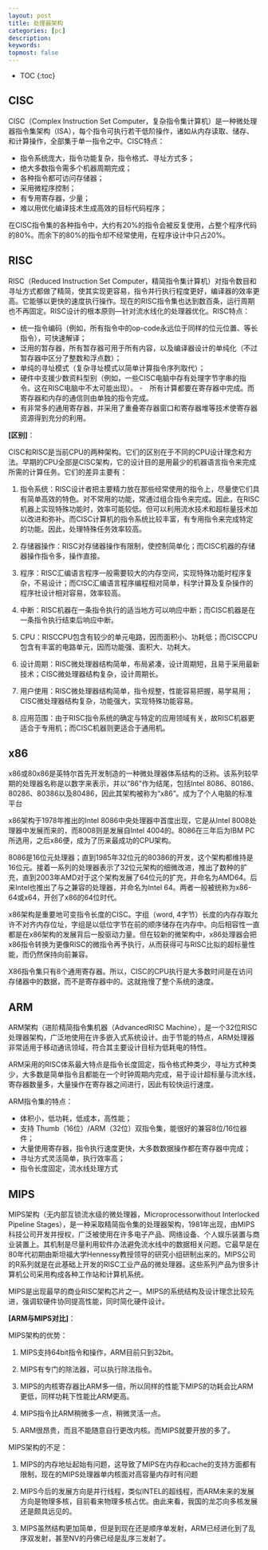 ```yaml
---
layout: post
title: 处理器架构
categories: [pc]
description: 
keywords: 
topmost: false
---
```


* TOC
{:toc}

## CISC

CISC（Complex Instruction Set Computer，复杂指令集计算机）是一种微处理器指令集架构（ISA），每个指令可执行若干低阶操作，诸如从内存读取、储存、和计算操作，全部集于单一指令之中。CISC特点：

* 指令系统庞大，指令功能复杂，指令格式、寻址方式多；
* 绝大多数指令需多个机器周期完成；
* 各种指令都可访问存储器；
* 采用微程序控制；
* 有专用寄存器，少量；
* 难以用优化编译技术生成高效的目标代码程序；

在CISC指令集的各种指令中，大约有20%的指令会被反复使用，占整个程序代码的80%。而余下的80%的指令却不经常使用，在程序设计中只占20%。

## RISC

RISC（Reduced Instruction Set Computer，精简指令集计算机）对指令数目和寻址方式都做了精简，使其实现更容易，指令并行执行程度更好，编译器的效率更高。它能够以更快的速度执行操作。现在的RISC指令集也达到数百条，运行周期也不再固定。RISC设计的根本原则—针对流水线化的处理器优化。RISC特点：

* 统一指令编码（例如，所有指令中的op-code永远位于同样的位元位置、等长指令），可快速解译；
* 泛用的暂存器，所有暂存器可用于所有内容，以及编译器设计的单纯化（不过暂存器中区分了整数和浮点数）；
* 单纯的寻址模式（复杂寻址模式以简单计算指令序列取代）；
* 硬件中支援少数资料型别（例如，一些CISC电脑中存有处理字节字串的指令。这在RISC电脑中不太可能出现）。
-　所有计算都要在寄存器中完成。而寄存器和内存的通信则由单独的指令完成。
* 有非常多的通用寄存器，并采用了重叠寄存器窗口和寄存器堆等技术使寄存器资源得到充分的利用。

**[区别]**：

CISC和RISC是当前CPU的两种架构。它们的区别在于不同的CPU设计理念和方法。早期的CPU全部是CISC架构，它的设计目的是用最少的机器语言指令来完成所需的计算任务。它们的差异主要有：

1. 指令系统：RISC设计者把主要精力放在那些经常使用的指令上，尽量使它们具有简单高效的特色。对不常用的功能，常通过组合指令来完成。因此，在RISC机器上实现特殊功能时，效率可能较低。但可以利用流水技术和超标量技术加以改进和弥补。而CISC计算机的指令系统比较丰富，有专用指令来完成特定的功能。因此，处理特殊任务效率较高。

2. 存储器操作：RISC对存储器操作有限制，使控制简单化；而CISC机器的存储器操作指令多，操作直接。

3. 程序：RISC汇编语言程序一般需要较大的内存空间，实现特殊功能时程序复杂，不易设计；而CISC汇编语言程序编程相对简单，科学计算及复杂操作的程序社设计相对容易，效率较高。

4. 中断：RISC机器在一条指令执行的适当地方可以响应中断；而CISC机器是在一条指令执行结束后响应中断。

5. CPU：RISCCPU包含有较少的单元电路，因而面积小、功耗低；而CISCCPU包含有丰富的电路单元，因而功能强、面积大、功耗大。

6. 设计周期：RISC微处理器结构简单，布局紧凑，设计周期短，且易于采用最新技术；CISC微处理器结构复杂，设计周期长。

7. 用户使用：RISC微处理器结构简单，指令规整，性能容易把握，易学易用；CISC微处理器结构复杂，功能强大，实现特殊功能容易。

8. 应用范围：由于RISC指令系统的确定与特定的应用领域有关，故RISC机器更适合于专用机；而CISC机器则更适合于通用机。

## x86

x86或80x86是英特尔首先开发制造的一种微处理器体系结构的泛称。该系列较早期的处理器名称是以数字来表示，并以“86”作为结尾，包括Intel 8086、80186、80286、80386以及80486，因此其架构被称为“x86”。成为了个人电脑的标准平台

x86架构于1978年推出的Intel 8086中央处理器中首度出现，它是从Intel 8008处理器中发展而来的，而8008则是发展自Intel 4004的。8086在三年后为IBM PC所选用，之后x86便，成为了历来最成功的CPU架构。

8086是16位元处理器；直到1985年32位元的80386的开发，这个架构都维持是16位元。接着一系列的处理器表示了32位元架构的细微改进，推出了数种的扩充，直到2003年AMD对于这个架构发展了64位元的扩充，并命名为AMD64。后来Intel也推出了与之兼容的处理器，并命名为Intel 64。两者一般被统称为x86-64或x64，开创了x86的64位时代。

x86架构是重要地可变指令长度的CISC。字组（word, 4字节）长度的内存存取允许不对齐内存位址，字组是以低位字节在前的顺序储存在内存中。向后相容性一直都是在x86架构的发展背后一股驱动力量。但在较新的微架构中，x86处理器会把x86指令转换为更像RISC的微指令再予执行，从而获得可与RISC比拟的超标量性能，而仍然保持向前兼容。

X86指令集只有8个通用寄存器。所以，CISC的CPU执行是大多数时间是在访问存储器中的数据，而不是寄存器中的。这就拖慢了整个系统的速度。

## ARM

ARM架构（进阶精简指令集机器（AdvancedRISC Machine），是一个32位RISC处理器架构，广泛地使用在许多嵌入式系统设计。由于节能的特点，ARM处理器非常适用于移动通讯领域，符合其主要设计目标为低耗电的特性。

ARM采用的RISC体系最大特点是指令长度固定，指令格式种类少，寻址方式种类少，大多数是简单指令且都能在一个时钟周期内完成，易于设计超标量与流水线，寄存器数量多，大量操作在寄存器之间进行，因此有较快运行速度。

ARM指令集的特点：

* 体积小，低功耗，低成本，高性能；
* 支持 Thumb（16位）/ARM（32位）双指令集，能很好的兼容8位/16位器件；
* 大量使用寄存器，指令执行速度更快，大多数数据操作都在寄存器中完成；
* 寻址方式灵活简单，执行效率高；
* 指令长度固定，流水线处理方式

## MIPS

MIPS架构（无内部互锁流水级的微处理器，Microprocessorwithout Interlocked Pipeline Stages），是一种采取精简指令集的处理器架构，1981年出现，由MIPS科技公司开发并授权，广泛被使用在许多电子产品、网络设备、个人娱乐装置与商业装置上。其机制是尽量利用软件办法避免流水线中的数据相关问题。它最早是在80年代初期由斯坦福大学Hennessy教授领导的研究小组研制出来的。MIPS公司的R系列就是在此基础上开发的RISC工业产品的微处理器。这些系列产品为很多计算机公司采用构成各种工作站和计算机系统。

MIPS是出现最早的商业RISC架构芯片之一。MIPS的系统结构及设计理念比较先进，强调软硬件协同提高性能，同时简化硬件设计。

**[ARM与MIPS对比]**：

MIPS架构的优势：

1. MIPS支持64bit指令和操作，ARM目前只到32bit。

2. MIPS有专门的除法器，可以执行除法指令。

3. MIPS的内核寄存器比ARM多一倍，所以同样的性能下MIPS的功耗会比ARM更低，同样功耗下性能比ARM更高。

4. MIPS指令比ARM稍微多一点，稍微灵活一点。

5. ARM很昂贵，而且不能随意自行更改内核。而MIPS就要开放的多了。

MIPS架构的不足：

1. MIPS的内存地址起始有问题，这导致了MIPS在内存和cache的支持方面都有限制，现在的MIPS处理器单内核面对高容量内存时有问题

2. MIPS今后的发展方向是并行线程，类似INTEL的超线程，而ARM未来的发展方向是物理多核，目前看来物理多核占优。由此来看，我国的龙芯向多核发展还是颇具远见的。

3. MIPS虽然结构更加简单，但是到现在还是顺序单发射，ARM已经进化到了乱序双发射，甚至NV的丹佛已经是乱序三发射了。
